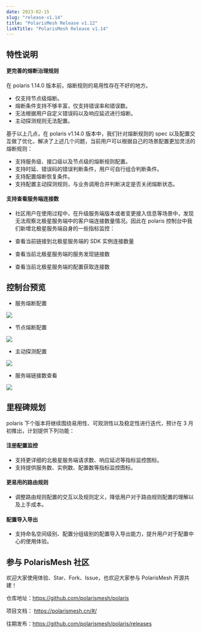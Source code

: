 ```yaml
---
date: 2023-02-15
slug: "release-v1.14"
title: "PolarisMesh Release v1.12"
linkTitle: "PolarisMesh Release v1.14"
---
```


## 特性说明

#### 更完善的熔断治理规则

在 polaris 1.14.0 版本前，熔断规则的易用性存在不好的地方。

- 仅支持节点级熔断。
- 熔断条件支持不够丰富，仅支持错误率和错误数。
- 无法根据用户自定义错误码以及响应延迟进行熔断。
- 主动探测规则无法配置。

基于以上几点，在 polaris v1.14.0 版本中，我们针对熔断规则的 spec 以及配置交互做了优化，解决了上述几个问题，当前用户可以根据自己的场景配置更加灵活的熔断规则：

- 支持服务级、接口级以及节点级的熔断规则配置。
- 支持时延、错误码的错误判断条件，用户可自行组合判断条件。
- 支持配置熔断恢复条件。
- 支持配置主动探测规则，与业务调用合并判断决定是否关闭熔断状态。

#### 支持查看服务端连接数

- 社区用户在使用过程中，在升级服务端版本或者变更接入信息等场景中，发现无法观察北极星服务端中的客户端连接数量情况。因此在 polaris 控制台中我们新增北极星服务端自身的一些指标监控：

- 查看当前链接到北极星服务端的 SDK 实例连接数量
- 查看当前北极星服务端的服务发现链接数
- 查看当前北极星服务端的配置获取连接数

## 控制台预览

- 服务熔断配置

![](../image_1.png)

- 节点熔断配置

![](../image_2.png)

- 主动探测配置

![](../image_3.png)

- 服务端链接数查看

![](../image_4.png)

## 里程碑规划

polaris 下个版本将继续围绕易用性、可观测性以及稳定性进行迭代，预计在 3 月初推出，计划提供下列功能：

#### 注册配置监控

- 支持更详细的北极星服务端请求数、响应延迟等指标监控图标。
- 支持提供服务数、实例数、配置数等指标监控图标。

#### 更易用的路由规则

- 调整路由规则配置的交互以及规则定义，降低用户对于路由规则配置的理解以及上手成本。

#### 配置导入导出

- 支持命名空间级别、配置分组级别的配置导入导出能力，提升用户对于配置中心的使用体验。


## 参与 PolarisMesh 社区

欢迎大家使用体验、Star、Fork、Issue，也欢迎大家参与 PolarisMesh 开源共建！

仓库地址：https://github.com/polarismesh/polaris

项目文档： https://polarismesh.cn/#/

往期发布：https://github.com/polarismesh/polaris/releases